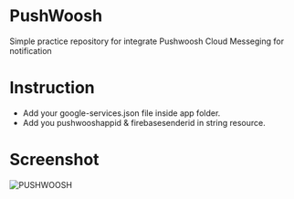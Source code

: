 # PushWoosh
Simple practice repository for integrate Pushwoosh Cloud Messeging for notification

# Instruction
- Add your google-services.json file inside app folder.
- Add you pushwooshappid & firebasesenderid in string resource.

# Screenshot
![PUSHWOOSH](https://user-images.githubusercontent.com/22006238/90492601-2f4feb00-e163-11ea-8665-16cc83769626.png)





